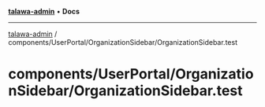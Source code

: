 [**talawa-admin**](../../../../README.md) • **Docs**

***

[talawa-admin](../../../../modules.md) / components/UserPortal/OrganizationSidebar/OrganizationSidebar.test

# components/UserPortal/OrganizationSidebar/OrganizationSidebar.test
